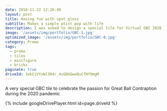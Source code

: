 ```yaml
---
date: 2018-11-22 12:26:40
layout: post
title: Having fun with spot gloss
subtitle: Makes a simple ptint pop with life
description: I was asked to design a special tile for Virtual GBC 2020, adding some glossy clear was a nice touch 
image: '/assets/img/portfolio/GBC-1.jpg'
optimized_image: '/assets/img/portfolio/GBC-0.jpg'
category: Promo
tags:
  - promo
  - tiles
  - minifigure
  - bricks
paginate: true
driveId: 1wkCiVYxWl3K4r_4sGDGGweQuCfNf9mgM
---
```


A very special GBC tile to celebrate the passion for Great Ball Contraption during the 2020 pandemic


{% include googleDrivePlayer.html id=page.driveId %}